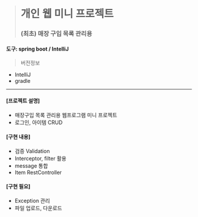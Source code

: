 
> # 개인 웹 미니 프로젝트
> ### (최초) 매장 구입 목록 관리용

#### 도구: spring boot / IntelliJ 
> 버전정보
* IntelliJ 
* gradle
___

#### [프로젝트 설명]
* 매장구입 목록 관리용 웹프로그램 미니 프로젝트
* 로그인, 아이템 CRUD

#### [구현 내용]
* 검증 Validation
* Interceptor, filter 활용
* message 통합
* Item RestController

#### [구현 필요]
* Exception 관리
* 파일 업로드, 다운로드

